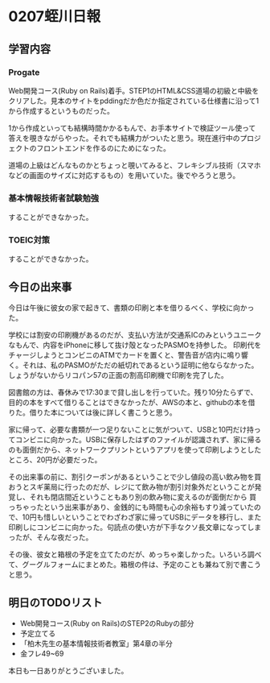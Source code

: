 # 0207蛭川日報

## 学習内容

### Progate

Web開発コース(Ruby on Rails)着手。STEP1のHTML&CSS道場の初級と中級をクリアした。見本のサイトをpddingだか色だか指定されている仕様書に沿って1から作成するというものだった。

1から作成といっても結構時間かかるもんで、お手本サイトで検証ツール使って答えを覗きながらやった。それでも結構力がついたと思う。現在進行中のプロジェクトのフロントエンドを作るのにためになった。

道場の上級はどんなものかとちょっと覗いてみると、フレキシブル技術（スマホなどの画面のサイズに対応するもの）を用いていた。後でやろうと思う。

### 基本情報技術者試験勉強

することができなかった。

### TOEIC対策

することができなかった。

## 今日の出来事

今日は午後に彼女の家で起きて、書類の印刷と本を借りるべく、学校に向かった。

学校には割安の印刷機があるのだが、支払い方法が交通系ICのみというユニークなもんで、内容をiPhoneに移して抜け殻となったPASMOを持参した。
印刷代をチャージしようとコンビニのATMでカードを置くと、警告音が店内に鳴り響く。それは、私のPASMOがただの紙切れであるという証明に他ならなかった。しょうがないからリコパン57の正面の割高印刷機で印刷を完了した。

図書館の方は、春休みで17:30まで貸し出しを行っていた。残り10分たらずで、目的の本をすべて借りることはできなかったが、AWSの本と、githubの本を借りた。借りた本については後に詳しく書こうと思う。

家に帰って、必要な書類が一つ足りないことに気がついて、USBと10円だけ持ってコンビニに向かった。USBに保存したはずのファイルが認識されず、家に帰るのも面倒だから、ネットワークプリントというアプリを使って印刷しようとしたところ、20円が必要だった。

その出来事の前に、割引クーポンがあるということで少し値段の高い飲み物を買おうとスギ薬局に行ったのだが、レジにて飲み物が割引対象外だということが発覚し、それも閉店間近ということもあり別の飲み物に変えるのが面倒だから
買っちゃったという出来事があり、金銭的にも時間も心の余裕もすり減っていたので、10円も惜しいということでわざわざ家に帰ってUSBにデータを移行し、また印刷しにコンビニに向かった。句読点の使い方が下手なクソ長文章になってしまったが、そんな夜だった。

その後、彼女と箱根の予定を立てたのだが、めっちゃ楽しかった。いろいろ調べて、グーグルフォームにまとめた。箱根の件は、予定のことも兼ねて別で書こうと思う。

## 明日のTODOリスト

- Web開発コース(Ruby on Rails)のSTEP2のRubyの部分
- 予定立てる
- 「柏木先生の基本情報技術者教室」第4章の半分
- 金フレ49~69

本日も一日ありがとうございました。

